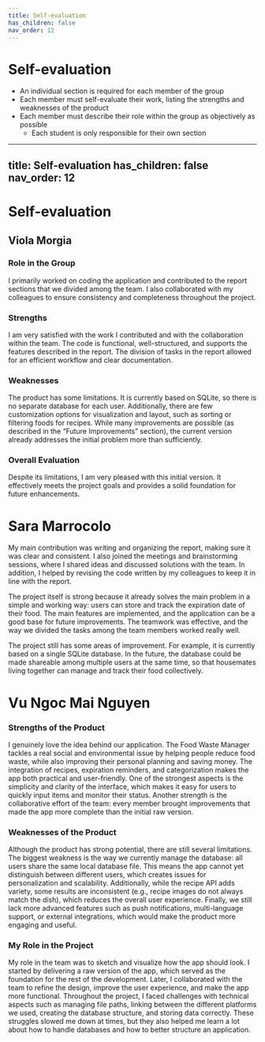 ```yaml
---
title: Self-evaluation
has_children: false
nav_order: 12
---
```


# Self-evaluation

- An individual section is required for each member of the group
- Each member must self-evaluate their work, listing the strengths and weaknesses of the product
- Each member must describe their role within the group as objectively as possible
    + Each student is only responsible for their own section

---
title: Self-evaluation
has_children: false
nav_order: 12
---

# Self-evaluation

## Viola Morgia

### Role in the Group
I primarily worked on coding the application and contributed to the report sections that we divided among the team. I also collaborated with my colleagues to ensure consistency and completeness throughout the project.

### Strengths
I am very satisfied with the work I contributed and with the collaboration within the team. The code is functional, well-structured, and supports the features described in the report. The division of tasks in the report allowed for an efficient workflow and clear documentation.

### Weaknesses
The product has some limitations. It is currently based on SQLite, so there is no separate database for each user. Additionally, there are few customization options for visualization and layout, such as sorting or filtering foods for recipes. While many improvements are possible (as described in the “Future Improvements” section), the current version already addresses the initial problem more than sufficiently.

### Overall Evaluation
Despite its limitations, I am very pleased with this initial version. It effectively meets the project goals and provides a solid foundation for future enhancements.

# Sara Marrocolo

My main contribution was writing and organizing the report, making sure it was clear and consistent. I also joined the meetings and brainstorming sessions, where I shared ideas and discussed solutions with the team. In addition, I helped by revising the code written by my colleagues to keep it in line with the report.

The project itself is strong because it already solves the main problem in a simple and working way: users can store and track the expiration date of their food. The main features are implemented, and the application can be a good base for future improvements.
The teamwork was effective, and the way we divided the tasks among the team members worked really well.

The project still has some areas of improvement. For example, it is currently based on a single SQLite database. In the future, the database could be made shareable among multiple users at the same time, so that housemates living together can manage and track their food collectively.

# Vu Ngoc Mai Nguyen

### Strengths of the Product

I genuinely love the idea behind our application. The Food Waste Manager tackles a real social and environmental issue by helping people reduce food waste, while also improving their personal planning and saving money. The integration of recipes, expiration reminders, and categorization makes the app both practical and user-friendly. One of the strongest aspects is the simplicity and clarity of the interface, which makes it easy for users to quickly input items and monitor their status. Another strength is the collaborative effort of the team: every member brought improvements that made the app more complete than the initial raw version.

### Weaknesses of the Product

Although the product has strong potential, there are still several limitations. The biggest weakness is the way we currently manage the database: all users share the same local database file. This means the app cannot yet distinguish between different users, which creates issues for personalization and scalability. Additionally, while the recipe API adds variety, some results are inconsistent (e.g., recipe images do not always match the dish), which reduces the overall user experience. Finally, we still lack more advanced features such as push notifications, multi-language support, or external integrations, which would make the product more engaging and useful.

### My Role in the Project

My role in the team was to sketch and visualize how the app should look. I started by delivering a raw version of the app, which served as the foundation for the rest of the development. Later, I collaborated with the team to refine the design, improve the user experience, and make the app more functional. Throughout the project, I faced challenges with technical aspects such as managing file paths, linking between the different platforms we used, creating the database structure, and storing data correctly. These struggles slowed me down at times, but they also helped me learn a lot about how to handle databases and how to better structure an application.



